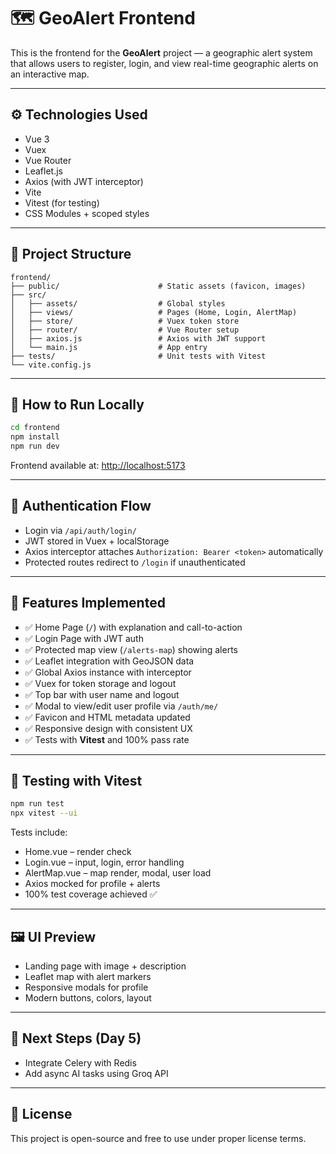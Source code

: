 # 🗺️ GeoAlert Frontend

This is the frontend for the **GeoAlert** project — a geographic alert system that allows users to register, login, and view real-time geographic alerts on an interactive map.

---

## ⚙️ Technologies Used

- Vue 3
- Vuex
- Vue Router
- Leaflet.js
- Axios (with JWT interceptor)
- Vite
- Vitest (for testing)
- CSS Modules + scoped styles

---

## 📁 Project Structure

```
frontend/
├── public/                      # Static assets (favicon, images)
├── src/
│   ├── assets/                  # Global styles
│   ├── views/                   # Pages (Home, Login, AlertMap)
│   ├── store/                   # Vuex token store
│   ├── router/                  # Vue Router setup
│   ├── axios.js                 # Axios with JWT support
│   └── main.js                  # App entry
├── tests/                       # Unit tests with Vitest
└── vite.config.js
```

---

## 🚀 How to Run Locally

```bash
cd frontend
npm install
npm run dev
```

Frontend available at: [http://localhost:5173](http://localhost:5173)

---

## 🔐 Authentication Flow

- Login via `/api/auth/login/`
- JWT stored in Vuex + localStorage
- Axios interceptor attaches `Authorization: Bearer <token>` automatically
- Protected routes redirect to `/login` if unauthenticated

---

## 📍 Features Implemented

- ✅ Home Page (`/`) with explanation and call-to-action
- ✅ Login Page with JWT auth
- ✅ Protected map view (`/alerts-map`) showing alerts
- ✅ Leaflet integration with GeoJSON data
- ✅ Global Axios instance with interceptor
- ✅ Vuex for token storage and logout
- ✅ Top bar with user name and logout
- ✅ Modal to view/edit user profile via `/auth/me/`
- ✅ Favicon and HTML metadata updated
- ✅ Responsive design with consistent UX
- ✅ Tests with **Vitest** and 100% pass rate

---

## 🧪 Testing with Vitest

```bash
npm run test
npx vitest --ui
```

Tests include:

- Home.vue – render check
- Login.vue – input, login, error handling
- AlertMap.vue – map render, modal, user load
- Axios mocked for profile + alerts
- 100% test coverage achieved ✅

---

## 🖼️ UI Preview

- Landing page with image + description
- Leaflet map with alert markers
- Responsive modals for profile
- Modern buttons, colors, layout

---

## 🧩 Next Steps (Day 5)

- Integrate Celery with Redis
- Add async AI tasks using Groq API

---

## 📄 License

This project is open-source and free to use under proper license terms.

